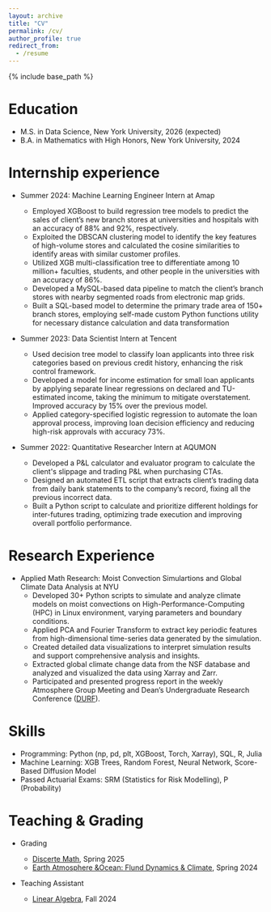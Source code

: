 ```yaml
---
layout: archive
title: "CV"
permalink: /cv/
author_profile: true
redirect_from:
  - /resume
---
```


{% include base_path %}

Education
======
* M.S. in Data Science, New York University, 2026 (expected)
* B.A. in Mathematics with High Honors, New York University, 2024

Internship experience
======
* Summer 2024: Machine Learning Engineer Intern at Amap
  *	Employed XGBoost to build regression tree models to predict the sales of client’s new branch stores at universities and hospitals with an accuracy of 88% and 92%, respectively.
  *	Exploited the DBSCAN clustering model to identify the key features of high-volume stores and calculated the cosine similarities to identify areas with similar customer profiles.
  *	Utilized XGB multi-classification tree to differentiate among 10 million+ faculties, students, and other people in the universities with an accuracy of 86%.
  *	Developed a MySQL-based data pipeline to match the client’s branch stores with nearby segmented roads from electronic map grids.
  *	Built a SQL-based model to determine the primary trade area of 150+ branch stores, employing self-made custom Python functions utility for necessary distance calculation and data transformation


* Summer 2023: Data Scientist Intern at Tencent
  * Used decision tree model to classify loan applicants into three risk categories based on previous credit history, enhancing the risk control framework.
  * Developed a model for income estimation for small loan applicants by applying separate linear regressions on declared and TU-estimated income, taking the minimum to mitigate overstatement. Improved accuracy by 15% over the previous model.
  * Applied category-specified logistic regression to automate the loan approval process, improving loan decision efficiency and reducing high-risk approvals with accuracy 73%.



* Summer 2022: Quantitative Researcher Intern at AQUMON
  *	Developed a P&L calculator and evaluator program to calculate the client's slippage and trading P&L when purchasing CTAs.
  *	Designed an automated ETL script that extracts client’s trading data from daily bank statements to the company’s record, fixing all the previous incorrect data.
  *	Built a Python script to calculate and prioritize different holdings for inter-futures trading, optimizing trade execution and improving overall portfolio performance.


Research Experience
======
* Applied Math Research: Moist Convection Simulartions and Global Climate Data Analysis at NYU
  *	Developed 30+ Python scripts to simulate and analyze climate models on moist convections on High-Performance-Computing (HPC) in Linux environment, varying parameters and boundary conditions. 
  *	Applied PCA and Fourier Transform to extract key periodic features from high-dimensional time-series data generated by the simulation.
  *	Created detailed data visualizations to interpret simulation results and support comprehensive analysis and insights.
  * Extracted global climate change data from the NSF database and analyzed and visualized the data using
Xarray and Zarr.
  * Participated and presented progress report in the weekly Atmosphere Group Meeting and Dean’s
Undergraduate Research Conference ([DURF](https://cas.nyu.edu/undergraduate-research/undergraduate-research-conference.html)).


Skills
======
*	Programming: Python (np, pd, plt, XGBoost, Torch, Xarray), SQL, R, Julia
*	Machine Learning: XGB Trees, Random Forest, Neural Network, Score-Based Diffusion Model
*	Passed Actuarial Exams: SRM (Statistics for Risk Modelling), P (Probability)

  
Teaching & Grading
======
* Grading
  * [Discerte Math](https://math.nyu.edu/dynamic/courses/undergrad/math-ua-120/), Spring 2025
  * [Earth Atmosphere &Ocean: Flund Dynamics & Climate](https://math.nyu.edu/dynamic/courses/undergrad/math-ua-228/), Spring 2024
 
* Teaching Assistant
  * [Linear Algebra](https://math.nyu.edu/dynamic/courses/undergrad/math-ua-140/), Fall 2024
  

